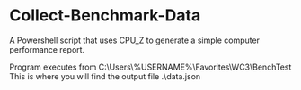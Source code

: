 # Collect-Benchmark-Data
A Powershell script that uses CPU_Z to generate a simple computer performance report.

Program executes from C:\\Users\\%USERNAME%\Favorites\\WC3\\BenchTest
This is where you will find the output file .\data.json

